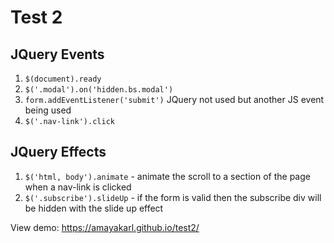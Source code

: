 # Test 2
## JQuery Events
1. `$(document).ready`
2. `$('.modal').on('hidden.bs.modal')`
3. `form.addEventListener('submit')` JQuery not used but another JS event being used
4. `$('.nav-link').click`

## JQuery Effects
1. `$('html, body').animate` - animate the scroll to a section of the page when a nav-link is clicked
2. `$('.subscribe').slideUp` - if the form is valid then the subscribe div will be hidden with the slide up effect

View demo: https://amayakarl.github.io/test2/